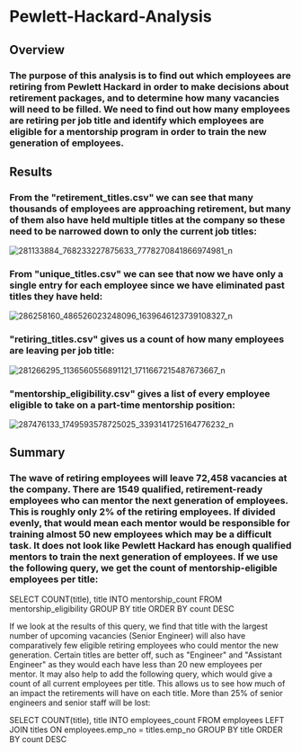 # Pewlett-Hackard-Analysis

## Overview

### The purpose of this analysis is to find out which employees are retiring from Pewlett Hackard in order to make decisions about retirement packages, and to determine how many vacancies will need to be filled. We need to find out how many employees are retiring per job title and identify which employees are eligible for a mentorship program in order to train the new generation of employees.

## Results

### From the "retirement_titles.csv" we can see that many thousands of employees are approaching retirement, but many of them also have held multiple titles at the company so these need to be narrowed down to only the current job titles:
![281133884_768233227875633_7778270841866974981_n](https://user-images.githubusercontent.com/104467100/175457217-5fc9f5c6-a5bf-43cd-91dc-410ea0bda2b6.png)

### From "unique_titles.csv" we can see that now we have only a single entry for each employee since we have eliminated past titles they have held:
![286258160_486526023248096_1639646123739108327_n](https://user-images.githubusercontent.com/104467100/175457531-099bbe81-613c-42e4-b8e0-0ff235dec920.png)

### "retiring_titles.csv" gives us a count of how many employees are leaving per job title:
![281266295_1136560556891121_1711667215487673667_n](https://user-images.githubusercontent.com/104467100/175457798-48a460ba-e68f-42b5-9880-4e558a0ab35b.png)

### "mentorship_eligibility.csv" gives a list of every employee eligible to take on a part-time mentorship position:
![287476133_1749593578725025_3393141725164776232_n](https://user-images.githubusercontent.com/104467100/175458392-3ffa2a5f-52e4-469f-b192-0a6ee1baed52.png)

## Summary

### The wave of retiring employees will leave 72,458 vacancies at the company. There are 1549 qualified, retirement-ready employees who can mentor the next generation of employees. This is roughly only 2% of the retiring employees. If divided evenly, that would mean each mentor would be responsible for training almost 50 new employees which may be a difficult task. It does not look like Pewlett Hackard has enough qualified mentors to train the next generation of employees. If we use the following query, we get the count of mentorship-eligible employees per title:

SELECT COUNT(title), title
INTO mentorship_count
FROM mentorship_eligibility
GROUP BY title
ORDER BY count DESC

If we look at the results of this query, we find that title with the largest number of upcoming vacancies (Senior Engineer) will also have comparatively few eligible retiring employees who could mentor the new generation. Certain titles are better off, such as "Engineer" and "Assistant Engineer" as they would each have less than 20 new employees per mentor. It may also help to add the following query, which would give a count of all current employees per title. This allows us to see how much of an impact the retirements will have on each title. More than 25% of senior engineers and senior staff will be lost:

SELECT COUNT(title), title
INTO employees_count
FROM employees
LEFT JOIN titles
ON employees.emp_no = titles.emp_no
GROUP BY title
ORDER BY count DESC
